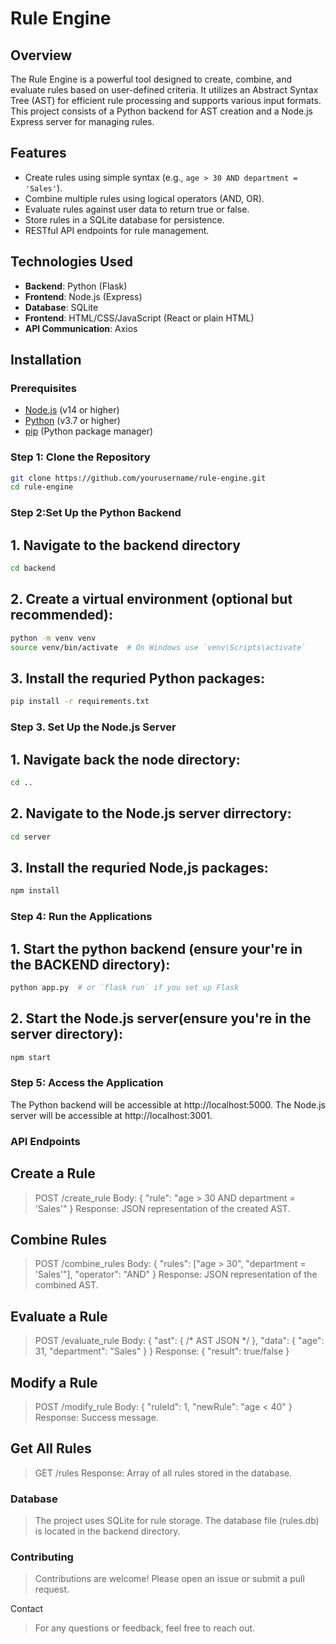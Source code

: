 # Rule Engine

## Overview

The Rule Engine is a powerful tool designed to create, combine, and evaluate rules based on user-defined criteria. It utilizes an Abstract Syntax Tree (AST) for efficient rule processing and supports various input formats. This project consists of a Python backend for AST creation and a Node.js Express server for managing rules.

## Features

- Create rules using simple syntax (e.g., `age > 30 AND department = 'Sales'`).
- Combine multiple rules using logical operators (AND, OR).
- Evaluate rules against user data to return true or false.
- Store rules in a SQLite database for persistence.
- RESTful API endpoints for rule management.

## Technologies Used

- **Backend**: Python (Flask)
- **Frontend**: Node.js (Express)
- **Database**: SQLite
- **Frontend**: HTML/CSS/JavaScript (React or plain HTML)
- **API Communication**: Axios

## Installation

### Prerequisites

- [Node.js](https://nodejs.org/) (v14 or higher)
- [Python](https://www.python.org/downloads/) (v3.7 or higher)
- [pip](https://pip.pypa.io/en/stable/installation/) (Python package manager)

### Step 1: Clone the Repository

```bash
git clone https://github.com/yourusername/rule-engine.git
cd rule-engine
```

### Step 2:Set Up the Python Backend

## 1. Navigate to the backend directory

```bash
cd backend
```
## 2. Create a virtual environment (optional but recommended):
```bash
python -m venv venv
source venv/bin/activate  # On Windows use `venv\Scripts\activate`
```

## 3. Install the requried Python packages:
```bash
pip install -r requirements.txt
```
### Step 3. Set Up the Node.js Server
## 1. Navigate back the node directory:
```bash
cd ..
```
## 2. Navigate to the Node.js server dirrectory:
```bash
cd server
```
## 3. Install the requried Node,js packages:
``` bash
npm install
```

### Step 4: Run the Applications
## 1. Start the python backend (ensure your're in the BACKEND directory):
```bash 
python app.py  # or `flask run` if you set up Flask
```
## 2. Start the Node.js server(ensure you're in the server directory):
``` bash
npm start
```
### Step 5: Access the Application
The Python backend will be accessible at http://localhost:5000.
The Node.js server will be accessible at http://localhost:3001.

### API Endpoints
## Create a Rule
> POST /create_rule
Body: { "rule": "age > 30 AND department = 'Sales'" }
Response: JSON representation of the created AST.

## Combine Rules
> POST /combine_rules
Body: { "rules": ["age > 30", "department = 'Sales'"], "operator": "AND" }
Response: JSON representation of the combined AST.

## Evaluate a Rule
> POST /evaluate_rule
Body: { "ast": { /* AST JSON */ }, "data": { "age": 31, "department": "Sales" } }
Response: { "result": true/false }

## Modify a Rule
> POST /modify_rule
Body: { "ruleId": 1, "newRule": "age < 40" }
Response: Success message.

## Get All Rules
> GET /rules
Response: Array of all rules stored in the database.

### Database
> The project uses SQLite for rule storage. The database file (rules.db) is located in the backend directory.

### Contributing
> Contributions are welcome! Please open an issue or submit a pull request.

Contact
> For any questions or feedback, feel free to reach out.





















